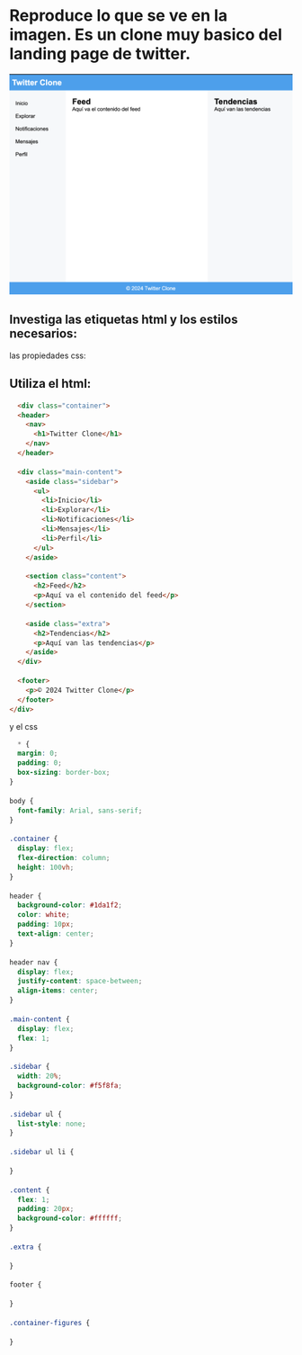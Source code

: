 # Reproduce lo que se ve en la imagen. Es un clone muy basico del landing page de twitter.


![Descripción de la imagen](./practica-2.png)

## Investiga las etiquetas html y los estilos necesarios:
las propiedades css: 

## Utiliza el html:

```html
  <div class="container">
  <header>
    <nav>
      <h1>Twitter Clone</h1>
    </nav>
  </header>

  <div class="main-content">
    <aside class="sidebar">
      <ul>
        <li>Inicio</li>
        <li>Explorar</li>
        <li>Notificaciones</li>
        <li>Mensajes</li>
        <li>Perfil</li>
      </ul>
    </aside>

    <section class="content">
      <h2>Feed</h2>
      <p>Aquí va el contenido del feed</p>
    </section>

    <aside class="extra">
      <h2>Tendencias</h2>
      <p>Aquí van las tendencias</p>
    </aside>
  </div>

  <footer>
    <p>© 2024 Twitter Clone</p>
  </footer>
</div>
```

y el css

```css
  * {
  margin: 0;
  padding: 0;
  box-sizing: border-box;
}

body {
  font-family: Arial, sans-serif;
}

.container {
  display: flex;
  flex-direction: column;
  height: 100vh;
}

header {
  background-color: #1da1f2;
  color: white;
  padding: 10px;
  text-align: center;
}

header nav {
  display: flex;
  justify-content: space-between;
  align-items: center;
}

.main-content {
  display: flex;
  flex: 1;
}

.sidebar {
  width: 20%;
  background-color: #f5f8fa;
}

.sidebar ul {
  list-style: none;
}

.sidebar ul li {

}

.content {
  flex: 1;
  padding: 20px;
  background-color: #ffffff;
}

.extra {

}

footer {
  
}

.container-figures {
 
}

```
